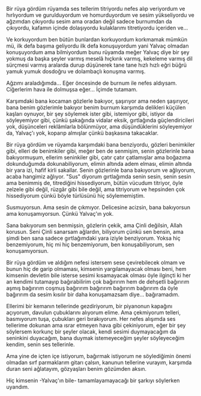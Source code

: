 Bir rüya gördüm rüyamda ses tellerim titriyordu nefes alıp veriyordum ve hırlıyordum ve gurulduyordum ve homurduyordum ve sesim yükseliyordu ve ağzımdan çıkıyordu sesim ama oradan değil sadece burnumdan da çıkıyordu, kafamın içinde dolaşıyordu kulaklarımı titretiyordu içeriden ve...

Ve korkuyordum ben bütün bunlardan korkuyordum korkmamak mümkün mü, ilk defa başıma geliyordu ilk defa konuşuyordum yani Yalvaç olmadan konuşuyordum ama bilmiyordum bunu rüyamda meğer Yalvaç diye bir şey yokmuş da başka şeyler varmış meselâ hıçkırık varmış, kekeleme varmış dil sürçmesi varmış aralarda durup düşünerek tane tane hızlı hızlı eğri büğrü yamuk yumuk dosdoğru ve dolambaçlı konuşma varmış.

Ağzımı araladığımda... Eğer öncesinde de burnum ile nefes aldıysam. Ciğerlerim hava ile dolmuşsa eğer... İçimde tutamam.

Karşımdaki bana kocaman gözlerle bakıyor, şaşırıyor ama neden şaşırıyor, bana benim gözlerimle bakıyor benim burnum karşımda delikleri küçülen kaşları oynuyor, bir şey söylemek ister gibi, istemiyor gibi, istiyor da söyleyemiyor gibi, çünkü şakağında vidalar eksik, gırtlağında güçlendiricileri yok, düşünceleri reklâmlarla bölünmüyor, ama düşündüklerini söyleyemiyor da, Yalvaç'ı yok, koparıp almışlar çünkü başkasına takacaklar.

Bir rüya gördüm ve rüyamda karşımdaki bana benziyordu, gözleri benimkiler gibi, elleri de benimkiler gibi, meğer ben de senmişim, senin gözlerinle bana bakıyormuşum, ellerim seninkiler gibi, çatır çatır çatlamışlar ama boğazıma dokunduğumda dokunabiliyorum, elimin altında adem elması, elimin altında bir yara izi, hafif kirli sakallar. Senin gözlerinle bana bakıyorum ve ağlıyorum, acaba hangimiz ağlıyor. "Sus" diyorum gırtlağımda senin sesin, senin sesin ama benimmiş de, titrediğini hissediyorum, bütün vücudum titriyor, öyle zelzele gibi değil, rüzgâr gibi bile değil, ama titriyorum ve hepsinden çok hissediyorum çünkü böyle türlüsünü hiç söylememiştim.

Susmuyorsun. Ama sesin de çıkmıyor. Delicesine acizsin, bana bakıyorsun ama konuşamıyorsun. Çünkü Yalvaç'ın yok.

Sana bakıyorum sen benmişsin, gözlerin çekik, ama Çinli değilsin, Allah korusun. Seni Çinli sanarsam ağlardın, biliyorum çünkü sen bensin, ama şimdi ben sana sadece gırtlağımdaki yara iziyle benziyorum. Yoksa hiç benzemiyorum, hiç mi hiç benzemiyorum, ben konuşabiliyorum, sen konuşamıyorsun.

Bir rüya gördüm ve aldığım nefesi istersem sese çevirebilecek olmam ve bunun hiç de garip olmaması, kimsenin yargılamayacak olması beni, hem kimsenin devletin bile isterse sesimi kısamayacak olması öyle ilginçti ki her an kendimi tutamayıp bağırabilirim çok bağırırım hem de dehşetli bağırırım aşmış bağırırım coşmuş bağırırım bağırırım bağırırım bağırırım da öyle bağırırım da sesim kısılır bir daha konuşamazsam diye... bağıramadım.

Ellerimi bir kemanın tellerinde gezdiriyorum, bir piyanonun kapağını açıyorum, davulun çubuklarını alıyorum elime. Ama çekmiyorum telleri, basmıyorum tuşa, çubukları geri bırakıyorum. Her nefes alışımda ses tellerime dokunan ama ısrar etmeyen hava gibi çekiniyorum, eğer bir şey söylersem korkunç bir şeyler olacak, kendi sesimi duymayacağım da seninkini duyacağım, bana duymak istemeyeceğim şeyler söyleyeceğim kendim, senin ses tellerinle.

Ama yine de içten içe istiyorum, bağırmak istiyorum ne söylediğimin önemi olmadan sırf parmaklarım gitarı çalsın, kanunun tellerine vurayım, karşımda duran seni ağlatayım, gözyaşları benim gözümden aksın.

Hiç kimsenin -Yalvaç'ın bile- tamamlayamayacağı bir şarkıyı söylerken uyandım.